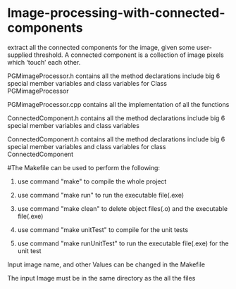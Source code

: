 # Image-processing-with-connected-components
extract all the connected components for the image, given some user-supplied threshold. A connected component is a collection of image pixels which ‘touch’ each other.



PGMimageProcessor.h contains all the method declarations include big 6 special member variables and class variables for Class PGMimageProcessor

PGMimageProcessor.cpp contains all the implementation of all the functions

ConnectedComponent.h contains all the method declarations include big 6 special member variables and class variables

ConnectedComponent.h contains all the method declarations include big 6 special member variables and class variables for class ConnectedComponent


#The Makefile can be used to perform the following:

1.  use command "make" to compile the whole project

2.  use command "make run" to run the executable file(.exe) 

3.  use command "make clean" to delete object files(.o) and the executable file(.exe)

4.  use command "make unitTest" to compile for the unit tests

5.  use command "make runUnitTest" to run the executable file(.exe) for the unit test


Input image name, and other Values can be changed in the Makefile

The input Image must be in the same directory as the all the files 

